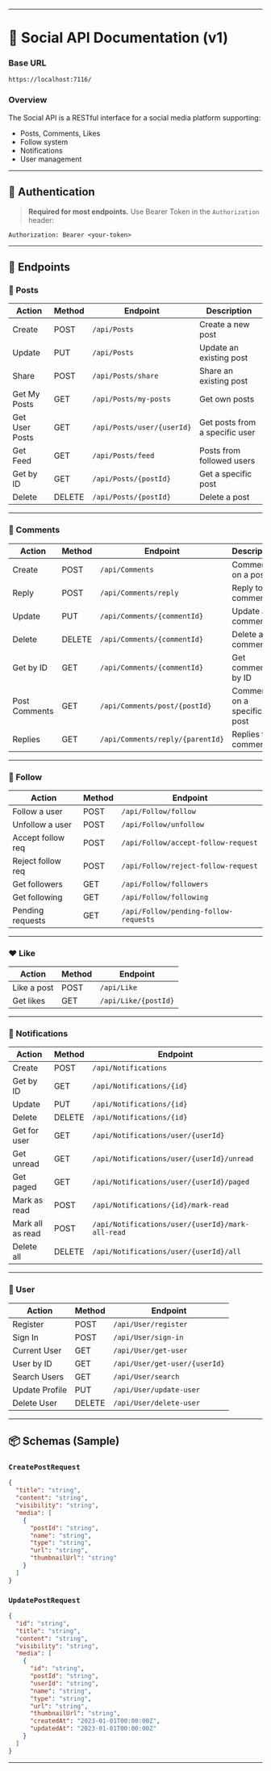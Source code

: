 ﻿
---

# 📘 Social API Documentation (v1)

### Base URL

```
https://localhost:7116/
```

### Overview

The Social API is a RESTful interface for a social media platform supporting:

* Posts, Comments, Likes
* Follow system
* Notifications
* User management

---

## 🔐 Authentication

> **Required for most endpoints.**
> Use Bearer Token in the `Authorization` header:

```
Authorization: Bearer <your-token>
```

---

## 📌 Endpoints

### 📄 Posts

| Action         | Method | Endpoint                   | Description                    |
| -------------- | ------ | -------------------------- | ------------------------------ |
| Create         | POST   | `/api/Posts`               | Create a new post              |
| Update         | PUT    | `/api/Posts`               | Update an existing post        |
| Share          | POST   | `/api/Posts/share`         | Share an existing post         |
| Get My Posts   | GET    | `/api/Posts/my-posts`      | Get own posts                  |
| Get User Posts | GET    | `/api/Posts/user/{userId}` | Get posts from a specific user |
| Get Feed       | GET    | `/api/Posts/feed`          | Posts from followed users      |
| Get by ID      | GET    | `/api/Posts/{postId}`      | Get a specific post            |
| Delete         | DELETE | `/api/Posts/{postId}`      | Delete a post                  |

---

### 💬 Comments

| Action        | Method | Endpoint                         | Description                 |
| ------------- | ------ | -------------------------------- | --------------------------- |
| Create        | POST   | `/api/Comments`                  | Comment on a post           |
| Reply         | POST   | `/api/Comments/reply`            | Reply to a comment          |
| Update        | PUT    | `/api/Comments/{commentId}`      | Update a comment            |
| Delete        | DELETE | `/api/Comments/{commentId}`      | Delete a comment            |
| Get by ID     | GET    | `/api/Comments/{commentId}`      | Get comment by ID           |
| Post Comments | GET    | `/api/Comments/post/{postId}`    | Comments on a specific post |
| Replies       | GET    | `/api/Comments/reply/{parentId}` | Replies to a comment        |

---

### 👥 Follow

| Action            | Method | Endpoint                              |
| ----------------- | ------ | ------------------------------------- |
| Follow a user     | POST   | `/api/Follow/follow`                  |
| Unfollow a user   | POST   | `/api/Follow/unfollow`                |
| Accept follow req | POST   | `/api/Follow/accept-follow-request`   |
| Reject follow req | POST   | `/api/Follow/reject-follow-request`   |
| Get followers     | GET    | `/api/Follow/followers`               |
| Get following     | GET    | `/api/Follow/following`               |
| Pending requests  | GET    | `/api/Follow/pending-follow-requests` |

---

### ❤️ Like

| Action      | Method | Endpoint             |
| ----------- | ------ | -------------------- |
| Like a post | POST   | `/api/Like`          |
| Get likes   | GET    | `/api/Like/{postId}` |

---

### 🔔 Notifications

| Action           | Method | Endpoint                                         |
| ---------------- | ------ | ------------------------------------------------ |
| Create           | POST   | `/api/Notifications`                             |
| Get by ID        | GET    | `/api/Notifications/{id}`                        |
| Update           | PUT    | `/api/Notifications/{id}`                        |
| Delete           | DELETE | `/api/Notifications/{id}`                        |
| Get for user     | GET    | `/api/Notifications/user/{userId}`               |
| Get unread       | GET    | `/api/Notifications/user/{userId}/unread`        |
| Get paged        | GET    | `/api/Notifications/user/{userId}/paged`         |
| Mark as read     | POST   | `/api/Notifications/{id}/mark-read`              |
| Mark all as read | POST   | `/api/Notifications/user/{userId}/mark-all-read` |
| Delete all       | DELETE | `/api/Notifications/user/{userId}/all`           |

---

### 👤 User

| Action         | Method | Endpoint                      |
| -------------- | ------ | ----------------------------- |
| Register       | POST   | `/api/User/register`          |
| Sign In        | POST   | `/api/User/sign-in`           |
| Current User   | GET    | `/api/User/get-user`          |
| User by ID     | GET    | `/api/User/get-user/{userId}` |
| Search Users   | GET    | `/api/User/search`            |
| Update Profile | PUT    | `/api/User/update-user`       |
| Delete User    | DELETE | `/api/User/delete-user`       |

---

## 📦 Schemas (Sample)

### `CreatePostRequest`

```json
{
  "title": "string",
  "content": "string",
  "visibility": "string",
  "media": [
    {
      "postId": "string",
      "name": "string",
      "type": "string",
      "url": "string",
      "thumbnailUrl": "string"
    }
  ]
}
```

### `UpdatePostRequest`

```json
{
  "id": "string",
  "title": "string",
  "content": "string",
  "visibility": "string",
  "media": [
    {
      "id": "string",
      "postId": "string",
      "userId": "string",
      "name": "string",
      "type": "string",
      "url": "string",
      "thumbnailUrl": "string",
      "createdAt": "2023-01-01T00:00:00Z",
      "updatedAt": "2023-01-01T00:00:00Z"
    }
  ]
}
```

---